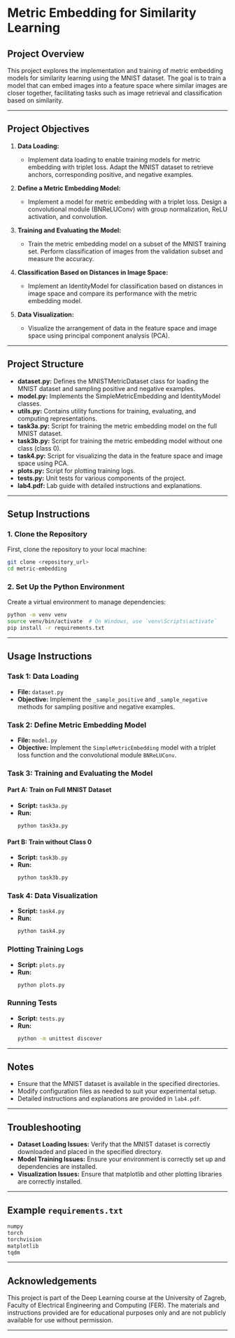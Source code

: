 

# Metric Embedding for Similarity Learning

## Project Overview

This project explores the implementation and training of metric embedding models for similarity learning using the MNIST dataset. The goal is to train a model that can embed images into a feature space where similar images are closer together, facilitating tasks such as image retrieval and classification based on similarity.

---

## Project Objectives

1. **Data Loading:**
   - Implement data loading to enable training models for metric embedding with triplet loss. Adapt the MNIST dataset to retrieve anchors, corresponding positive, and negative examples.

2. **Define a Metric Embedding Model:**
   - Implement a model for metric embedding with a triplet loss. Design a convolutional module (BNReLUConv) with group normalization, ReLU activation, and convolution.

3. **Training and Evaluating the Model:**
   - Train the metric embedding model on a subset of the MNIST training set. Perform classification of images from the validation subset and measure the accuracy.

4. **Classification Based on Distances in Image Space:**
   - Implement an IdentityModel for classification based on distances in image space and compare its performance with the metric embedding model.

5. **Data Visualization:**
   - Visualize the arrangement of data in the feature space and image space using principal component analysis (PCA).

---

## Project Structure

- **dataset.py:** Defines the MNISTMetricDataset class for loading the MNIST dataset and sampling positive and negative examples.
- **model.py:** Implements the SimpleMetricEmbedding and IdentityModel classes.
- **utils.py:** Contains utility functions for training, evaluating, and computing representations.
- **task3a.py:** Script for training the metric embedding model on the full MNIST dataset.
- **task3b.py:** Script for training the metric embedding model without one class (class 0).
- **task4.py:** Script for visualizing the data in the feature space and image space using PCA.
- **plots.py:** Script for plotting training logs.
- **tests.py:** Unit tests for various components of the project.
- **lab4.pdf:** Lab guide with detailed instructions and explanations.

---

## Setup Instructions

### 1. Clone the Repository

First, clone the repository to your local machine:

```sh
git clone <repository_url>
cd metric-embedding
```

### 2. Set Up the Python Environment

Create a virtual environment to manage dependencies:

```sh
python -m venv venv
source venv/bin/activate  # On Windows, use `venv\Scripts\activate`
pip install -r requirements.txt
```

---

## Usage Instructions

### Task 1: Data Loading

- **File:** `dataset.py`
- **Objective:** Implement the `_sample_positive` and `_sample_negative` methods for sampling positive and negative examples.

### Task 2: Define Metric Embedding Model

- **File:** `model.py`
- **Objective:** Implement the `SimpleMetricEmbedding` model with a triplet loss function and the convolutional module `BNReLUConv`.

### Task 3: Training and Evaluating the Model

#### Part A: Train on Full MNIST Dataset

- **Script:** `task3a.py`
- **Run:**
  ```sh
  python task3a.py
  ```

#### Part B: Train without Class 0

- **Script:** `task3b.py`
- **Run:**
  ```sh
  python task3b.py
  ```

### Task 4: Data Visualization

- **Script:** `task4.py`
- **Run:**
  ```sh
  python task4.py
  ```

### Plotting Training Logs

- **Script:** `plots.py`
- **Run:**
  ```sh
  python plots.py
  ```

### Running Tests

- **Script:** `tests.py`
- **Run:**
  ```sh
  python -m unittest discover
  ```

---

## Notes

- Ensure that the MNIST dataset is available in the specified directories.
- Modify configuration files as needed to suit your experimental setup.
- Detailed instructions and explanations are provided in `lab4.pdf`.

---

## Troubleshooting

- **Dataset Loading Issues:** Verify that the MNIST dataset is correctly downloaded and placed in the specified directory.
- **Model Training Issues:** Ensure your environment is correctly set up and dependencies are installed.
- **Visualization Issues:** Ensure that matplotlib and other plotting libraries are correctly installed.

---

## Example `requirements.txt`

```txt
numpy
torch
torchvision
matplotlib
tqdm
```

---

## Acknowledgements

This project is part of the Deep Learning course at the University of Zagreb, Faculty of Electrical Engineering and Computing (FER). The materials and instructions provided are for educational purposes only and are not publicly available for use without permission.

---

